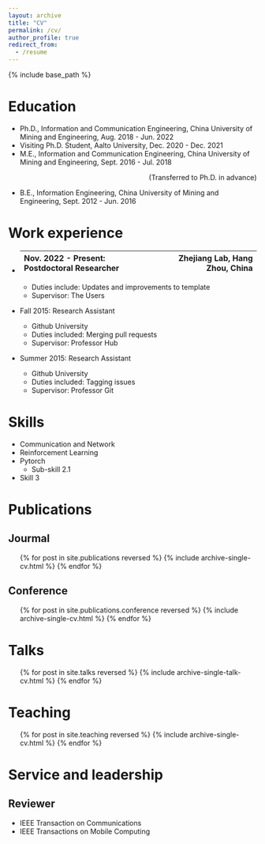 ```yaml
---
layout: archive
title: "CV"
permalink: /cv/
author_profile: true
redirect_from:
  - /resume
---
```


{% include base_path %}

Education
======
* Ph.D., Information and Communication Engineering, China University of Mining and Engineering, Aug. 2018 - Jun. 2022
* Visiting Ph.D. Student, Aalto University, Dec. 2020 - Dec. 2021 
* M.E., Information and Communication Engineering, China University of Mining and Engineering, Sept. 2016 - Jul. 2018
  <p align="right">(Transferred to Ph.D. in advance) </p>
* B.E., Information Engineering, China University of Mining and Engineering, Sept. 2012 - Jun. 2016

Work experience
======
* |Nov. 2022 - Present: Postdoctoral Researcher|Zhejiang Lab, Hang Zhou, China|
  |:-----| ----:|
  * Duties include: Updates and improvements to template
  * Supervisor: The Users

* Fall 2015: Research Assistant
  * Github University
  * Duties included: Merging pull requests
  * Supervisor: Professor Hub

* Summer 2015: Research Assistant
  * Github University
  * Duties included: Tagging issues
  * Supervisor: Professor Git
  
Skills
======
* Communication and Network
* Reinforcement Learning
* Pytorch
  * Sub-skill 2.1
* Skill 3

Publications
======
## Jourmal
  <ul>{% for post in site.publications reversed %}
    {% include archive-single-cv.html %}
  {% endfor %}</ul>
  
## Conference
  <ul>{% for post in site.publications.conference reversed %}
    {% include archive-single-cv.html %}
  {% endfor %}</ul>
  
Talks
======
  <ul>{% for post in site.talks reversed %}
    {% include archive-single-talk-cv.html  %}
  {% endfor %}</ul>
  
Teaching
======
  <ul>{% for post in site.teaching reversed %}
    {% include archive-single-cv.html %}
  {% endfor %}</ul>
  
Service and leadership
======
## Reviewer
* IEEE Transaction on Communications
* IEEE Transactions on Mobile Computing

